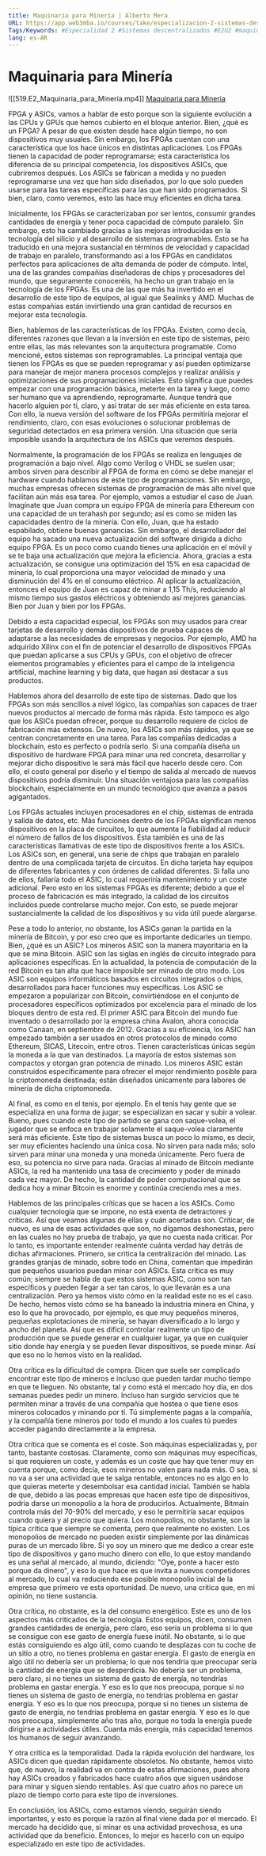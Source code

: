 ```yaml
---
title: Maquinaria para Minería | Alberto Mera
URL: https://app.web3mba.io/courses/take/especializacion-2-sistemas-descentralizados/lessons/41081948-2-2-maquinaria-para-mineria-alberto-mera
Tags/Keywords: #Especialidad 2 #Sistemas descentralizados #E2U2 #maquinaria para mineria #mineria #
lang: es-AR
---
```

# Maquinaria para Minería
![[519.E2_Maquinaria_para_Minería.mp4]]
[Maquinaria para Mineria](https://app.web3mba.io?wvideo=6ecivdgsjp)

FPGA y ASICs, vamos a hablar de esto porque son la siguiente evolución a las CPUs y GPUs que hemos cubierto en el bloque anterior. Bien, ¿qué es un FPGA? A pesar de que existen desde hace algún tiempo, no son dispositivos muy usuales. Sin embargo, los FPGAs cuentan con una característica que los hace únicos en distintas aplicaciones. Los FPGAs tienen la capacidad de poder reprogramarse; esta característica los diferencia de su principal competencia, los dispositivos ASICs, que cubriremos después. Los ASICs se fabrican a medida y no pueden reprogramarse una vez que han sido diseñados, por lo que solo pueden usarse para las tareas específicas para las que han sido programados. Si bien, claro, como veremos, esto las hace muy eficientes en dicha tarea.

Inicialmente, los FPGAs se caracterizaban por ser lentos, consumir grandes cantidades de energía y tener poca capacidad de cómputo paralelo. Sin embargo, esto ha cambiado gracias a las mejoras introducidas en la tecnología del silicio y al desarrollo de sistemas programables. Esto se ha traducido en una mejora sustancial en términos de velocidad y capacidad de trabajo en paralelo, transformando así a los FPGAs en candidatos perfectos para aplicaciones de alta demanda de poder de cómputo. Intel, una de las grandes compañías diseñadoras de chips y procesadores del mundo, que seguramente conoceréis, ha hecho un gran trabajo en la tecnología de los FPGAs. Es una de las que más ha invertido en el desarrollo de este tipo de equipos, al igual que Sealinks y AMD. Muchas de estas compañías están invirtiendo una gran cantidad de recursos en mejorar esta tecnología.

Bien, hablemos de las características de los FPGAs. Existen, como decía, diferentes razones que llevan a la inversión en este tipo de sistemas, pero entre ellas, las más relevantes son la arquitectura programable. Como mencioné, estos sistemas son reprogramables. La principal ventaja que tienen los FPGAs es que se pueden reprogramar y así pueden optimizarse para manejar de mejor manera procesos complejos y realizar análisis y optimizaciones de sus programaciones iniciales. Esto significa que puedes empezar con una programación básica, meterte en la tarea y luego, como ser humano que va aprendiendo, reprogramarte. Aunque tendrá que hacerlo alguien por ti, claro, y así tratar de ser más eficiente en esta tarea. Con ello, la nueva versión del software de los FPGAs permitiría mejorar el rendimiento, claro, con esas evoluciones o solucionar problemas de seguridad detectados en esa primera versión. Una situación que sería imposible usando la arquitectura de los ASICs que veremos después.

Normalmente, la programación de los FPGAs se realiza en lenguajes de programación a bajo nivel. Algo como Verilog o VHDL se suelen usar; ambos sirven para describir al FPGA de forma en cómo se debe manejar el hardware cuando hablamos de este tipo de programaciones. Sin embargo, muchas empresas ofrecen sistemas de programación de más alto nivel que facilitan aún más esa tarea. Por ejemplo, vamos a estudiar el caso de Juan. Imagínate que Juan compra un equipo FPGA de minería para Ethereum con una capacidad de un terahash por segundo; así es como se miden las capacidades dentro de la minería. Con ello, Juan, que ha estado espabilado, obtiene buenas ganancias. Sin embargo, el desarrollador del equipo ha sacado una nueva actualización del software dirigida a dicho equipo FPGA. Es un poco como cuando tienes una aplicación en el móvil y se te baja una actualización que mejora la eficiencia. Ahora, gracias a esta actualización, se consigue una optimización del 15% en esa capacidad de minería, lo cual proporciona una mayor velocidad de minado y una disminución del 4% en el consumo eléctrico. Al aplicar la actualización, entonces el equipo de Juan es capaz de minar a 1,15 Th/s, reduciendo al mismo tiempo sus gastos eléctricos y obteniendo así mejores ganancias. Bien por Juan y bien por los FPGAs.

Debido a esta capacidad especial, los FPGAs son muy usados para crear tarjetas de desarrollo y demás dispositivos de prueba capaces de adaptarse a las necesidades de empresas y negocios. Por ejemplo, AMD ha adquirido Xilinx con el fin de potenciar el desarrollo de dispositivos FPGAs que puedan aplicarse a sus CPUs y GPUs, con el objetivo de ofrecer elementos programables y eficientes para el campo de la inteligencia artificial, machine learning y big data, que hagan así destacar a sus productos.

Hablemos ahora del desarrollo de este tipo de sistemas. Dado que los FPGAs son más sencillos a nivel lógico, las compañías son capaces de traer nuevos productos al mercado de forma más rápida. Esto tampoco es algo que los ASICs puedan ofrecer, porque su desarrollo requiere de ciclos de fabricación más extensos. De nuevo, los ASICs son más rápidos, ya que se centran concretamente en una tarea. Para las compañías dedicadas a blockchain, esto es perfecto o podría serlo. Si una compañía diseña un dispositivo de hardware FPGA para minar una red concreta, desarrollar y mejorar dicho dispositivo le será más fácil que hacerlo desde cero. Con ello, el costo general por diseño y el tiempo de salida al mercado de nuevos dispositivos podría disminuir. Una situación ventajosa para las compañías blockchain, especialmente en un mundo tecnológico que avanza a pasos agigantados.

Los FPGAs actuales incluyen procesadores en el chip, sistemas de entrada y salida de datos, etc. Más funciones dentro de los FPGAs significan menos dispositivos en la placa de circuitos, lo que aumenta la fiabilidad al reducir el número de fallos de los dispositivos. Esta también es una de las características llamativas de este tipo de dispositivos frente a los ASICs. Los ASICs son, en general, una serie de chips que trabajan en paralelo dentro de una complicada tarjeta de circuitos. En dicha tarjeta hay equipos de diferentes fabricantes y con órdenes de calidad diferentes. Si falla uno de ellos, fallaría todo el ASIC, lo cual requeriría mantenimiento y un coste adicional. Pero esto en los sistemas FPGAs es diferente; debido a que el proceso de fabricación es más integrado, la calidad de los circuitos incluidos puede controlarse mucho mejor. Con esto, se puede mejorar sustancialmente la calidad de los dispositivos y su vida útil puede alargarse.

Pese a todo lo anterior, no obstante, los ASICs ganan la partida en la minería de Bitcoin, y por eso creo que es importante dedicarles un tiempo. Bien, ¿qué es un ASIC? Los mineros ASIC son la manera mayoritaria en la que se mina Bitcoin. ASIC son las siglas en inglés de circuito integrado para aplicaciones específicas. En la actualidad, la potencia de computación de la red Bitcoin es tan alta que hace imposible ser minado de otro modo. Los ASIC son equipos informáticos basados en circuitos integrados o chips, desarrollados para hacer funciones muy específicas. Los ASIC se empezaron a popularizar con Bitcoin, convirtiéndose en el conjunto de procesadores específicos optimizados por excelencia para el minado de los bloques dentro de esta red. El primer ASIC para Bitcoin del mundo fue inventado o desarrollado por la empresa china Avalon, ahora conocida como Canaan, en septiembre de 2012. Gracias a su eficiencia, los ASIC han empezado también a ser usados en otros protocolos de minado como Ethereum, SICAS, Litecoin, entre otros. Tienen características únicas según la moneda a la que van destinados. La mayoría de estos sistemas son compactos y otorgan gran potencia de minado. Los mineros ASIC están construidos específicamente para ofrecer el mejor rendimiento posible para la criptomoneda destinada; están diseñados únicamente para labores de minería de dicha criptomoneda.

Al final, es como en el tenis, por ejemplo. En el tenis hay gente que se especializa en una forma de jugar; se especializan en sacar y subir a volear. Bueno, pues cuando este tipo de partido se gana con saque-volea, el jugador que se enfoca en trabajar solamente el saque-volea claramente será más eficiente. Este tipo de sistemas busca un poco lo mismo, es decir, ser muy eficientes haciendo una única cosa. No sirven para nada más; solo sirven para minar una moneda y una moneda únicamente. Pero fuera de eso, su potencia no sirve para nada. Gracias al minado de Bitcoin mediante ASICs, la red ha mantenido una tasa de crecimiento y poder de minado cada vez mayor. De hecho, la cantidad de poder computacional que se dedica hoy a minar Bitcoin es enorme y continúa creciendo mes a mes.

Hablemos de las principales críticas que se hacen a los ASICs. Como cualquier tecnología que se impone, no está exenta de detractores y críticas. Así que veamos algunas de ellas y cuán acertadas son. Criticar, de nuevo, es una de esas actividades que son, no digamos deshonestas, pero en las cuales no hay prueba de trabajo, ya que no cuesta nada criticar. Por lo tanto, es importante entender realmente cuánta verdad hay detrás de dichas afirmaciones. Primero, se critica la centralización del minado. Las grandes granjas de minado, sobre todo en China, comentan que impedirán que pequeños usuarios puedan minar con ASICs. Esta crítica es muy común; siempre se habla de que estos sistemas ASIC, como son tan específicos y pueden llegar a ser tan caros, lo que llevarán es a una centralización. Pero ya hemos visto cómo en la realidad este no es el caso. De hecho, hemos visto cómo se ha baneado la industria minera en China, y eso lo que ha provocado, por ejemplo, es que muy pequeños mineros, pequeñas explotaciones de minería, se hayan diversificado a lo largo y ancho del planeta. Así que es difícil controlar realmente un tipo de producción que se puede generar en cualquier lugar, ya que en cualquier sitio donde hay energía y se pueden llevar dispositivos, se puede minar. Así que eso no lo hemos visto en la realidad.

Otra crítica es la dificultad de compra. Dicen que suele ser complicado encontrar este tipo de mineros e incluso que pueden tardar mucho tiempo en que te lleguen. No obstante, tal y como está el mercado hoy día, en dos semanas puedes pedir un minero. Incluso han surgido servicios que te permiten minar a través de una compañía que hostea o que tiene esos mineros colocados y minando por ti. Tú simplemente pagas a la compañía, y la compañía tiene mineros por todo el mundo a los cuales tú puedes acceder pagando directamente a la empresa.

Otra crítica que se comenta es el coste. Son máquinas especializadas y, por tanto, bastante costosas. Claramente, como son máquinas muy específicas, sí que requieren un coste, y además es un coste que hay que tener muy en cuenta porque, como decía, esos mineros no valen para nada más. O sea, si no va a ser una actividad que te salga rentable, entonces no es algo en lo que quieras meterte y desembolsar esa cantidad inicial. También se habla de que, debido a las pocas empresas que hacen este tipo de dispositivos, podría darse un monopolio a la hora de producirlos. Actualmente, Bitmain controla más del 70-90% del mercado, y eso le permitiría sacar equipos cuando quiera y al precio que quiera. Los monopolios, no obstante, son la típica crítica que siempre se comenta, pero que realmente no existen. Los monopolios de mercado no pueden existir simplemente por las dinámicas puras de un mercado libre. Si yo soy un minero que me dedico a crear este tipo de dispositivos y gano mucho dinero con ello, lo que estoy mandando es una señal al mercado, al mundo, diciendo: "Oye, ponte a hacer esto porque da dinero", y eso lo que hace es que invita a nuevos competidores al mercado, lo cual va reduciendo ese posible monopolio inicial de la empresa que primero ve esta oportunidad. De nuevo, una crítica que, en mi opinión, no tiene sustancia.

Otra crítica, no obstante, es la del consumo energético. Este es uno de los aspectos más criticados de la tecnología. Estos equipos, dicen, consumen grandes cantidades de energía, pero claro, eso sería un problema si lo que se consigue con ese gasto de energía fuese inútil. No obstante, si lo que estás consiguiendo es algo útil, como cuando te desplazas con tu coche de un sitio a otro, no tienes problema en gastar energía. El gasto de energía en algo útil no debería ser un problema; lo que nos tendría que preocupar sería la cantidad de energía que se desperdicia. No debería ser un problema, pero claro, si no tienes un sistema de gasto de energía, no tendrías problema en gastar energía. Y eso es lo que nos preocupa, porque si no tienes un sistema de gasto de energía, no tendrías problema en gastar energía. Y eso es lo que nos preocupa, porque si no tienes un sistema de gasto de energía, no tendrías problema en gastar energía. Y eso es lo que nos preocupa, simplemente año tras año, porque no toda la energía puede dirigirse a actividades útiles. Cuanta más energía, más capacidad tenemos los humanos de seguir avanzando.

Y otra crítica es la temporalidad. Dada la rápida evolución del hardware, los ASICs dicen que quedan rápidamente obsoletos. No obstante, hemos visto que, de nuevo, la realidad va en contra de estas afirmaciones, pues ahora hay ASICs creados y fabricados hace cuatro años que siguen usándose para minar y siguen siendo rentables. Así que cuatro años no parece un plazo de tiempo corto para este tipo de inversiones.

En conclusión, los ASICs, como estamos viendo, seguirán siendo importantes, y esto es porque la razón al final viene dada por el mercado. El mercado ha decidido que, si minar es una actividad provechosa, es una actividad que da beneficio. Entonces, lo mejor es hacerlo con un equipo especializado en este tipo de actividades.